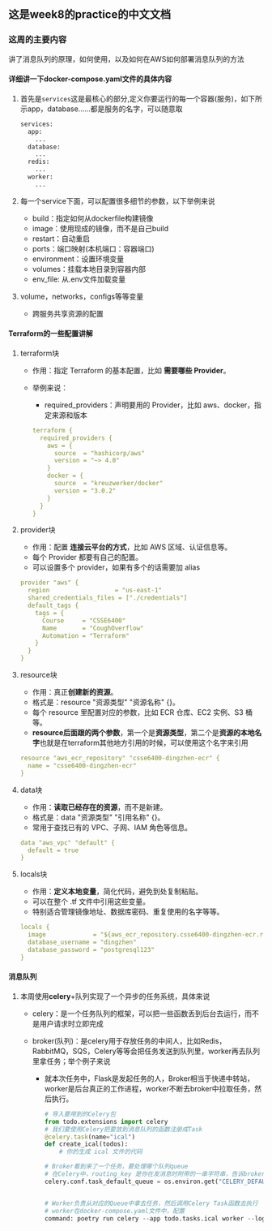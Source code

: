 ## 这是week8的practice的中文文档

### 这周的主要内容

讲了消息队列的原理，如何使用，以及如何在AWS如何部署消息队列的方法

#### 详细讲一下docker-compose.yaml文件的具体内容
1. 首先是`services`这是最核心的部分,定义你要运行的每一个容器(服务)，如下所示app，database......都是服务的名字，可以随意取

   ```dockerfile
   services:
     app:
       ...
     database:
       ...
     redis:
       ...
     worker:
       ...
   ```

2. 每一个service下面，可以配置很多细节的参数，以下举例来说

   - build：指定如何从dockerfile构建镜像
   - image：使用现成的镜像，而不是自己build
   - restart：自动重启
   - ports：端口映射(本机端口：容器端口)
   - environment：设置环境变量
   - volumes：挂载本地目录到容器内部
   - env_file: 从.env文件加载变量

3. volume，networks，configs等等变量

   - 跨服务共享资源的配置

#### Terraform的一些配置讲解

1. terraform块

   - 作用：指定 Terraform 的基本配置，比如 **需要哪些 Provider**。

   - 举例来说：

     - required_providers：声明要用的 Provider，比如 aws、docker，指定来源和版本

     ```yaml
     terraform {
       required_providers {
         aws = {
           source  = "hashicorp/aws"
           version = "~> 4.0"
         }
         docker = {
           source  = "kreuzwerker/docker"
           version = "3.0.2"
         }
       }
     }
     ```

2. provider块

   - 作用：配置 **连接云平台的方式**，比如 AWS 区域、认证信息等。
   - 每个 Provider 都要有自己的配置。
   - 可以设置多个 provider，如果有多个的话需要加 alias

   ```yaml
   provider "aws" {
     region                  = "us-east-1"
     shared_credentials_files = ["./credentials"]
     default_tags {
       tags = {
         Course     = "CSSE6400"
         Name       = "CoughOverflow"
         Automation = "Terraform"
       }
     }
   }
   ```

   

3. resource块

   - 作用：真正**创建新的资源**。
   - 格式是：resource "资源类型" "资源名称" {}。
   - 每个 resource 里配置对应的参数，比如 ECR 仓库、EC2 实例、S3 桶等。
   - **resource后面跟的两个参数**，第一个是**资源类型**，第二个是**资源的本地名字**也就是在terraform其他地方引用的时候，可以使用这个名字来引用

   ```yaml
   resource "aws_ecr_repository" "csse6400-dingzhen-ecr" {
     name = "csse6400-dingzhen-ecr"
   }
   ```

4. data块

   - 作用：**读取已经存在的资源**，而不是新建。
   - 格式是：data "资源类型" "引用名称" {}。
   - 常用于查找已有的 VPC、子网、IAM 角色等信息。

   ```yaml
   data "aws_vpc" "default" {
     default = true
   }
   ```

5. locals块

   - 作用：**定义本地变量**，简化代码，避免到处复制粘贴。
   - 可以在整个 .tf 文件中引用这些变量。
   - 特别适合管理镜像地址、数据库密码、重复使用的名字等等。

   ```yaml
   locals {
     image             = "${aws_ecr_repository.csse6400-dingzhen-ecr.repository_url}:latest"
     database_username = "dingzhen"
     database_password = "postgresql123"
   }
   
   ```

   

#### 消息队列

1. 本周使用**celery**+队列实现了一个异步的任务系统，具体来说

   - celery：是一个任务队列的框架，可以把一些函数丢到后台去运行，而不是用户请求时立即完成

   - broker(队列)：是celery用于存放任务的中间人，比如Redis，RabbitMQ，SQS，Celery等等会把任务发送到队列里，worker再去队列里拿任务；举个例子来说

     - 就本次任务中，Flask是发起任务的人，Broker相当于快递中转站，worker是后台真正的工作进程，worker不断去broker中拉取任务，然后执行。

       ```python
       # 导入要用到的Celery包
       from todo.extensions import celery
       # 我们要使用Celery把要放到消息队列的函数注册成Task
       @celery.task(name="ical")
       def create_ical(todos):
           # 你的生成 ical 文件的代码
       ```

       ```python
       # Broker看到来了一个任务，要处理哪个队列queue
       # 在Celery中，routing_key 是你在发消息时附带的一串字符串，告诉broker（比如 Redis 或 RabbitMQ）这条消息应该放进哪个队列，下面的代码是默认发送给ical这个队列
       celery.conf.task_default_queue = os.environ.get("CELERY_DEFAULT_QUEUE","ical")
       
       
       # Worker负责从对应的Queue中拿去任务，然后调用Celery Task函数去执行
       # worker在docker-compose.yaml文件中，配置
       command: poetry run celery --app todo.tasks.ical worker --loglevel=info
       ```

       
